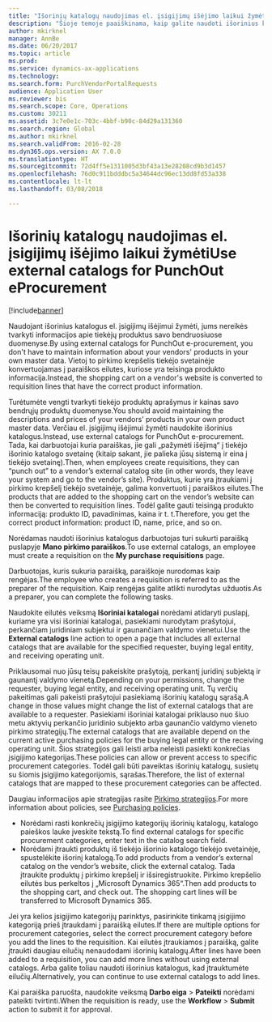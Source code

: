 ```yaml
---
title: "Išorinių katalogų naudojimas el. įsigijimų išėjimo laikui žymėti"
description: "Šioje temoje paaiškinama, kaip galite naudoti išorinius katalogus norėdami sukurti ir pateikti paraiškas."
author: mkirknel
manager: AnnBe
ms.date: 06/20/2017
ms.topic: article
ms.prod: 
ms.service: dynamics-ax-applications
ms.technology: 
ms.search.form: PurchVendorPortalRequests
audience: Application User
ms.reviewer: bis
ms.search.scope: Core, Operations
ms.custom: 30211
ms.assetid: 3c7e0e1c-703c-4bbf-b90c-84d29a131360
ms.search.region: Global
ms.author: mkirknel
ms.search.validFrom: 2016-02-28
ms.dyn365.ops.version: AX 7.0.0
ms.translationtype: HT
ms.sourcegitcommit: 72d4ff5e1311005d3bf43a13e28208cd9b3d1457
ms.openlocfilehash: 76d0c911bdddbc5a34644dc96ec13dd8fd53a338
ms.contentlocale: lt-lt
ms.lasthandoff: 03/08/2018

---
```


# <a name="use-external-catalogs-for-punchout-eprocurement"></a><span data-ttu-id="830e1-103">Išorinių katalogų naudojimas el. įsigijimų išėjimo laikui žymėti</span><span class="sxs-lookup"><span data-stu-id="830e1-103">Use external catalogs for PunchOut eProcurement</span></span>

[!include[banner](../includes/banner.md)]

<span data-ttu-id="830e1-104">Naudojant išorinius katalogus el. įsigijimų išėjimui žymėti, jums nereikės tvarkyti informacijos apie tiekėjų produktus savo bendruosiuose duomenyse.</span><span class="sxs-lookup"><span data-stu-id="830e1-104">By using external catalogs for PunchOut e-procurement, you don't have to maintain information about your vendors' products in your own master data.</span></span> <span data-ttu-id="830e1-105">Vietoj to pirkimo krepšelis tiekėjo svetainėje konvertuojamas į paraiškos eilutes, kuriose yra teisinga produkto informacija.</span><span class="sxs-lookup"><span data-stu-id="830e1-105">Instead, the shopping cart on a vendor's website is converted to requisition lines that have the correct product information.</span></span> 

<span data-ttu-id="830e1-106">Turėtumėte vengti tvarkyti tiekėjo produktų aprašymus ir kainas savo bendrųjų produktų duomenyse.</span><span class="sxs-lookup"><span data-stu-id="830e1-106">You should avoid maintaining the descriptions and prices of your vendors’ products in your own product master data.</span></span> <span data-ttu-id="830e1-107">Verčiau el. įsigijimų išėjimui žymėti naudokite išorinius katalogus.</span><span class="sxs-lookup"><span data-stu-id="830e1-107">Instead, use external catalogs for PunchOut e-procurement.</span></span> <span data-ttu-id="830e1-108">Tada, kai darbuotojai kuria paraiškas, jie gali „pažymėti išėjimą“ į tiekėjo išorinio katalogo svetainę (kitaip sakant, jie palieka jūsų sistemą ir eina į tiekėjo svetainę).</span><span class="sxs-lookup"><span data-stu-id="830e1-108">Then, when employees create requisitions, they can “punch out” to a vendor’s external catalog site (in other words, they leave your system and go to the vendor’s site).</span></span> <span data-ttu-id="830e1-109">Produktus, kurie yra įtraukiami į pirkimo krepšelį tiekėjo svetainėje, galima konvertuoti į paraiškos eilutes.</span><span class="sxs-lookup"><span data-stu-id="830e1-109">The products that are added to the shopping cart on the vendor’s website can then be converted to requisition lines.</span></span> <span data-ttu-id="830e1-110">Todėl galite gauti teisingą produkto informaciją: produkto ID, pavadinimas, kaina ir t. t.</span><span class="sxs-lookup"><span data-stu-id="830e1-110">Therefore, you get the correct product information: product ID, name, price, and so on.</span></span>

<span data-ttu-id="830e1-111">Norėdamas naudoti išorinius katalogus darbuotojas turi sukurti paraišką puslapyje **Mano pirkimo paraiškos**.</span><span class="sxs-lookup"><span data-stu-id="830e1-111">To use external catalogs, an employee must create a requisition on the **My purchase requisitions** page.</span></span>

<span data-ttu-id="830e1-112">Darbuotojas, kuris sukuria paraišką, paraiškoje nurodomas kaip rengėjas.</span><span class="sxs-lookup"><span data-stu-id="830e1-112">The employee who creates a requisition is referred to as the preparer of the requisition.</span></span> <span data-ttu-id="830e1-113">Kaip rengėjas galite atlikti nurodytas užduotis.</span><span class="sxs-lookup"><span data-stu-id="830e1-113">As a preparer, you can complete the following tasks.</span></span>

<span data-ttu-id="830e1-114">Naudokite eilutės veiksmą **Išoriniai katalogai** norėdami atidaryti puslapį, kuriame yra visi išoriniai katalogai, pasiekiami nurodytam prašytojui, perkančiam juridiniam subjektui ir gaunančiam valdymo vienetui.</span><span class="sxs-lookup"><span data-stu-id="830e1-114">Use the **External catalogs** line action to open a page that includes all external catalogs that are available for the specified requester, buying legal entity, and receiving operating unit.</span></span>

<span data-ttu-id="830e1-115">Priklausomai nuo jūsų teisų pakeiskite prašytoją, perkantį juridinį subjektą ir gaunantį valdymo vienetą.</span><span class="sxs-lookup"><span data-stu-id="830e1-115">Depending on your permissions, change the requester, buying legal entity, and receiving operating unit.</span></span> <span data-ttu-id="830e1-116">Tų verčių pakeitimas gali pakeisti prašytojui pasiekiamą išorinių katalogų sąrašą.</span><span class="sxs-lookup"><span data-stu-id="830e1-116">A change in those values might change the list of external catalogs that are available to a requester.</span></span> <span data-ttu-id="830e1-117">Pasiekiami išoriniai katalogai priklauso nuo šiuo metu aktyvių perkančio juridinio subjekto arba gaunančio valdymo vieneto pirkimo strategijų.</span><span class="sxs-lookup"><span data-stu-id="830e1-117">The external catalogs that are available depend on the current active purchasing policies for the buying legal entity or the receiving operating unit.</span></span> <span data-ttu-id="830e1-118">Šios strategijos gali leisti arba neleisti pasiekti konkrečias įsigijimo kategorijas.</span><span class="sxs-lookup"><span data-stu-id="830e1-118">These policies can allow or prevent access to specific procurement categories.</span></span> <span data-ttu-id="830e1-119">Todėl gali būti paveiktas išorinių katalogų, susietų su šiomis įsigijimo kategorijomis, sąrašas.</span><span class="sxs-lookup"><span data-stu-id="830e1-119">Therefore, the list of external catalogs that are mapped to these procurement categories can be affected.</span></span>

<span data-ttu-id="830e1-120">Daugiau informacijos apie strategijas rasite [Pirkimo strategijos](../procurement/purchase-policies.md).</span><span class="sxs-lookup"><span data-stu-id="830e1-120">For more information about policies, see [Purchasing policies](../procurement/purchase-policies.md).</span></span>

- <span data-ttu-id="830e1-121">Norėdami rasti konkrečių įsigijimo kategorijų išorinių katalogų, katalogo paieškos lauke įveskite tekstą.</span><span class="sxs-lookup"><span data-stu-id="830e1-121">To find external catalogs for specific procurement categories, enter text in the catalog search field.</span></span>
- <span data-ttu-id="830e1-122">Norėdami įtraukti produktų iš tiekėjo išorinio katalogo tiekėjo svetainėje, spustelėkite išorinį katalogą.</span><span class="sxs-lookup"><span data-stu-id="830e1-122">To add products from a vendor’s external catalog on the vendor’s website, click the external catalog.</span></span> <span data-ttu-id="830e1-123">Tada įtraukite produktų į pirkimo krepšelį ir išsiregistruokite. Pirkimo krepšelio eilutės bus perkeltos į „Microsoft Dynamics 365“.</span><span class="sxs-lookup"><span data-stu-id="830e1-123">Then add products to the shopping cart, and check out. The shopping cart lines will be transferred to Microsoft Dynamics 365.</span></span>

<span data-ttu-id="830e1-124">Jei yra kelios įsigijimo kategorijų parinktys, pasirinkite tinkamą įsigijimo kategoriją prieš įtraukdami į paraišką eilutes.</span><span class="sxs-lookup"><span data-stu-id="830e1-124">If there are multiple options for procurement categories, select the correct procurement category before you add the lines to the requisition.</span></span>
<span data-ttu-id="830e1-125">Kai eilutės įtraukiamos į paraišką, galite įtraukti daugiau eilučių nenaudodami išorinių katalogų.</span><span class="sxs-lookup"><span data-stu-id="830e1-125">After lines have been added to a requisition, you can add more lines without using external catalogs.</span></span> <span data-ttu-id="830e1-126">Arba galite toliau naudoti išorinius katalogus, kad įtrauktumėte eilučių.</span><span class="sxs-lookup"><span data-stu-id="830e1-126">Alternatively, you can continue to use external catalogs to add lines.</span></span>

<span data-ttu-id="830e1-127">Kai paraiška paruošta, naudokite veiksmą **Darbo eiga** > **Pateikti** norėdami pateikti tvirtinti.</span><span class="sxs-lookup"><span data-stu-id="830e1-127">When the requisition is ready, use the **Workflow** > **Submit** action to submit it for approval.</span></span>

